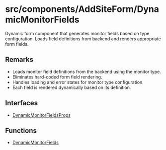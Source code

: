 # src/components/AddSiteForm/DynamicMonitorFields

Dynamic form component that generates monitor fields based on type
configuration. Loads field definitions from backend and renders appropriate
form fields.

## Remarks

- Loads monitor field definitions from the backend using the monitor type.
- Eliminates hard-coded form field rendering.
- Handles loading and error states for monitor type configuration.
- Each field is rendered dynamically based on its definition.

## Interfaces

- [DynamicMonitorFieldsProps](interfaces/DynamicMonitorFieldsProps.md)

## Functions

- [DynamicMonitorFields](functions/DynamicMonitorFields.md)
